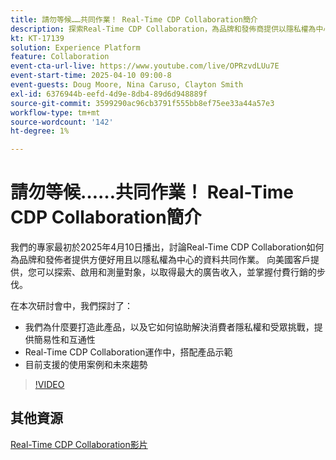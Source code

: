 ```yaml
---
title: 請勿等候……共同作業！ Real-Time CDP Collaboration簡介
description: 探索Real-Time CDP Collaboration，為品牌和發佈商提供以隱私權為中心的資料解決方案，以增強受眾啟用、最大化廣告收入，並簡化付費媒體工作 — 包含產品示範、專家深入分析和即將推出的使用案例。
kt: KT-17139
solution: Experience Platform
feature: Collaboration
event-cta-url-live: https://www.youtube.com/live/OPRzvdLUu7E
event-start-time: 2025-04-10 09:00-8
event-guests: Doug Moore, Nina Caruso, Clayton Smith
exl-id: 6376944b-eefd-4d9e-8db4-89d6d948889f
source-git-commit: 3599290ac96cb3791f555bb8ef75ee33a44a57e3
workflow-type: tm+mt
source-wordcount: '142'
ht-degree: 1%

---
```


# 請勿等候……共同作業！ Real-Time CDP Collaboration簡介

我們的專家最初於2025年4月10日播出，討論Real-Time CDP Collaboration如何為品牌和發佈者提供方便好用且以隱私權為中心的資料共同作業。 向美國客戶提供，您可以探索、啟用和測量對象，以取得最大的廣告收入，並掌握付費行銷的步伐。

在本次研討會中，我們探討了：

* 我們為什麼要打造此產品，以及它如何協助解決消費者隱私權和受眾挑戰，提供簡易性和互通性
* Real-Time CDP Collaboration運作中，搭配產品示範
* 目前支援的使用案例和未來趨勢

>[!VIDEO](https://video.tv.adobe.com/v/3457557/?quality=12&learn=on)

## 其他資源

[Real-Time CDP Collaboration影片](https://experienceleague.adobe.com/en/docs/platform-learn/tutorials/collaboration/real-time-cdp-collaboration-overview)
